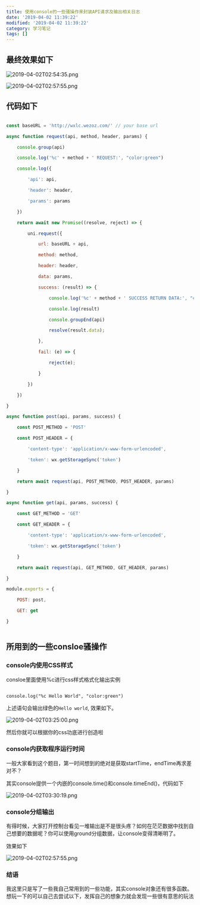 ```yaml
---
title: 使用console的一些骚操作来封装API请求及输出相关日志
date: '2019-04-02 11:39:22'
modified: '2019-04-02 11:39:22'
category: 学习笔记
tags: []
---
```


## 最终效果如下
![2019-04-02T02:54:35.png][1]
![2019-04-02T02:57:55.png][2]

## 代码如下
```javascript
const baseURL = 'http://wxlc.wezoz.com/' // your base url
async function request(api, method, header, params) {
	console.group(api)
	console.log('%c' + method + ' REQUEST:', "color:green")
	console.log({
		'api': api,
		'header': header,
		'params': params
	})
	return await new Promise((resolve, reject) => {
		uni.request({
			url: baseURL + api,
			method: method,
			header: header,
			data: params,
			success: (result) => {
				console.log('%c' + method + ' SUCCESS RETURN DATA:', "color:green")
				console.log(result)
				console.groupEnd(api)
				resolve(result.data);
			},
			fail: (e) => {
				reject(e);
			}
		})
	})
}
async function post(api, params, success) {
	const POST_METHOD = 'POST'
	const POST_HEADER = {
		'content-type': 'application/x-www-form-urlencoded',
		'token': wx.getStorageSync('token')
	}
	return await request(api, POST_METHOD, POST_HEADER, params)
}
async function get(api, params, success) {
	const GET_METHOD = 'GET'
	const GET_HEADER = {
		'content-type': 'application/x-www-form-urlencoded',
		'token': wx.getStorageSync('token')
	}
	return await request(api, GET_METHOD, GET_HEADER, params)
}
module.exports = {
	POST: post,
	GET: get
}

```
## 所用到的一些consloe骚操作

### console内使用CSS样式
consloe里面使用%c进行css样式格式化输出实例
```
console.log("%c Hello World", "color:green")
```
上述语句会输出绿色的`Hello world`, 效果如下。

![2019-04-02T03:25:00.png][3]

然后你就可以根据你的css功底进行创造啦

### console内获取程序运行时间

一般大家看到这个题目，第一时间想到的绝对是获取startTime，endTime再求差对不？
其实console提供一个内嵌的console.time()和console.timeEnd()，代码如下
![2019-04-02T03:30:19.png][4]

### console分组输出
有得时候，大家打开控制台看见一堆输出是不是很头疼？如何在茫茫数据中找到自己想要的数据呢？你可以使用ground分组数据，让console变得清晰明了。
效果如下
![2019-04-02T02:57:55.png][2]

### 结语

我这里只是写了一些我自己常用到的一些功能，其实console对象还有很多函数。想玩一下的可以自己去尝试以下，发挥自己的想象力就会发现一些很有意思的玩法

  [1]: https://www.thinkmoon.cn/usr/uploads/2019/04/1897065195.png
  [2]: https://www.thinkmoon.cn/usr/uploads/2019/04/798221859.png
  [3]: https://www.thinkmoon.cn/usr/uploads/2019/04/3326939580.png
  [4]: https://www.thinkmoon.cn/usr/uploads/2019/04/116410319.png